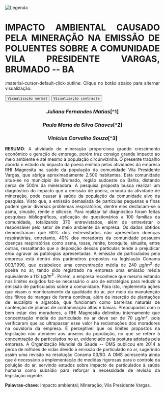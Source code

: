 
![Legenda](../imagens/capitulo.png)


# **IMPACTO AMBIENTAL CAUSADO PELA MINERAÇÃO NA EMISSÃO DE POLUENTES SOBRE A COMUNIDADE VILA PRESIDENTE VARGAS, BRUMADO -- BA**

:material-cursor-default-click-outline: Clique no botão abaixo para alternar visualização:

<div class="tx-switch">
  <button data-md-color-scheme="default"><code>Visualização normal</code></button>
  <button data-md-color-scheme="slate"><code>Visualização contraste</code></button>
</div>

<script>
  var buttons = document.querySelectorAll("button[data-md-color-scheme]")
  buttons.forEach(function(button) {
    button.addEventListener("click", function() {
      var attr = this.getAttribute("data-md-color-scheme")
      document.body.setAttribute("data-md-color-scheme", attr)
      var name = document.querySelector("#__code_0 code span:nth-child(7)")
      name.textContent = attr
    })
  })
</script>

<style>
body {text-align: justify}
div.a {
  text-indent: 50px;
}
p.recuo {
  padding-left: 130px;
  font-size: small;
  text-align: justify;
}
</style>

<center><h3><em>Juliana Fernandes Matias</em>[^1]</h3></center>

<center><h3><em> Paula Maria da Silva
Chaves</em>[^2]</h3></center>

<center><h3><em>Vinícius Carvalho Souza</em>[^3]</h3></center>

[^1]: IFBA -- Instituto Federal de Educação Ciência e Tecnologia da Bahia,
	campus Brumado, juliana.matias@ifba.edu.br

[^2]: IFBA -- Instituto Federal de Educação Ciência e Tecnologia da Bahia,
	campus Brumado, morena.paula@gmail.com

[^3]: IFBA -- Instituto Federal de Educação Ciência e Tecnologia da Bahia,
	campus Brumado, viniciuscarvalho@ifba.edu.br.


**RESUMO**: A atividade de mineração proporciona grande crescimento
econômico e geração de emprego, porém traz consigo grande impacto ao
meio ambiente e até mesmo a população circunvizinha. O presente trabalho
aborda o estudo do impacto da poeira emitida pelas atividades da empresa
RHI Magnesita na saúde da população da comunidade Vila Presidente
Vargas, que abriga aproximadamente 2.500 habitantes. Esta comunidade
situa-se no município de Brumado, região sudoeste da Bahia, distando
cerca de 500m da mineradora. A pesquisa proposta busca realizar um
diagnóstico do impacto que a emissão de poeira, oriunda da atividade de
mineração, pode causar à saúde da população da comunidade alvo da
pesquisa. Visto que, a emissão demasiada de partículas pequenas e finas
podem gerar diversos problemas respiratórios, dentre eles destacam-se a
asma, sinusite, renite e silicose. Para realizar tal diagnóstico foram
feitas pesquisas bibliográficas, aplicação de questionários a 100
famílias da comunidade, totalizando 370 entrevistados, além de
entrevistar o responsável pelo setor de meio ambiente da empresa. Os
dados obtidos demonstraram que 60% dos entrevistados não apresentam
doenças respiratórias, entretanto, 40% dos moradores da comunidade
possuem doenças respiratórias como asma, tosse, renite, bronquite,
sinusite, entre outras, ressaltando que a deposição dessas partículas
tende a prejudicar e/ou agravar as patologias apresentadas. A emissão de
particulados pela empresa está dentro dos parâmetros propostos na
legislação Conama 003/1990, que estabelece uma concentração média de 240
$\mu g /m^3$ de poeira no ar, tendo sido registrado na empresa uma emissão
média equivalente a 112 $\mu g /m^3$ . Porém, a empresa reconhece que mesmo
estando nos limites exigidos faz-se necessário o uso de estratégias para
reduzir a emissão de particulados sobre a comunidade. Para isto,
implementa ações que visam o monitoramento da qualidade do ar, por meio
da manutenção dos filtros de mangas de forma contínua, além da inserção
de plantações de eucalipto e algaroba, que funcionam como barreiras
naturais de contenção de plumas de contaminação altas e baixas.
Preocupados com o bem estar dos moradores, a RHI Magnesita delimitou
internamente que concentração média do particulado no ar deve ser de 70
μg/m³, pois verificaram que ao ultrapassar esse valor há reclamações dos
moradores na ouvidoria da empresa. É perceptível que os limites
propostos na legislação não atendem aos anseios da população, no que se
refere à concentração de particulados no ar, evidenciado pela postura
adotada pela empresa. A Organização Mundial da Saúde -- OMS publicou em
2014 a perda de milhões de vidas devido à emissão de particulado no ar,
sugerindo assim uma revisão na resolução Conama 03/90. A OMS acrescenta
ainda que é necessário a implementação de medidas rigorosas para o
controle da poluição do ar, servindo estudos sobre impacto de
particulados à saúde humana como subsídio para reforçar a necessidade de
revisão da legislação vigente.

**Palavras-chave**: Impacto ambiental; Mineração; Vila Presidente
Vargas.